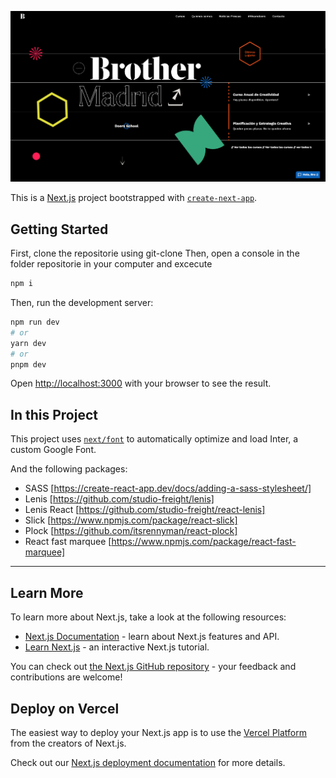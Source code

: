 ![Screen](./screen.png)

This is a [Next.js](https://nextjs.org/) project bootstrapped with [`create-next-app`](https://github.com/vercel/next.js/tree/canary/packages/create-next-app).

## Getting Started

First, clone the repositorie using git-clone
Then, open a console in the folder repositorie in your computer and excecute

```bash
npm i
```

Then, run the development server:

```bash
npm run dev
# or
yarn dev
# or
pnpm dev
```

Open [http://localhost:3000](http://localhost:3000) with your browser to see the result.


## In this Project

This project uses [`next/font`](https://nextjs.org/docs/basic-features/font-optimization) to automatically optimize and load Inter, a custom Google Font.

And the following packages:

- SASS [https://create-react-app.dev/docs/adding-a-sass-stylesheet/]
- Lenis [https://github.com/studio-freight/lenis]
- Lenis React [https://github.com/studio-freight/react-lenis]
- Slick [https://www.npmjs.com/package/react-slick]
- Plock [https://github.com/itsrennyman/react-plock]
- React fast marquee [https://www.npmjs.com/package/react-fast-marquee]

___________________________________________________________

## Learn More

To learn more about Next.js, take a look at the following resources:

- [Next.js Documentation](https://nextjs.org/docs) - learn about Next.js features and API.
- [Learn Next.js](https://nextjs.org/learn) - an interactive Next.js tutorial.

You can check out [the Next.js GitHub repository](https://github.com/vercel/next.js/) - your feedback and contributions are welcome!

## Deploy on Vercel

The easiest way to deploy your Next.js app is to use the [Vercel Platform](https://vercel.com/new?utm_medium=default-template&filter=next.js&utm_source=create-next-app&utm_campaign=create-next-app-readme) from the creators of Next.js.

Check out our [Next.js deployment documentation](https://nextjs.org/docs/deployment) for more details.
